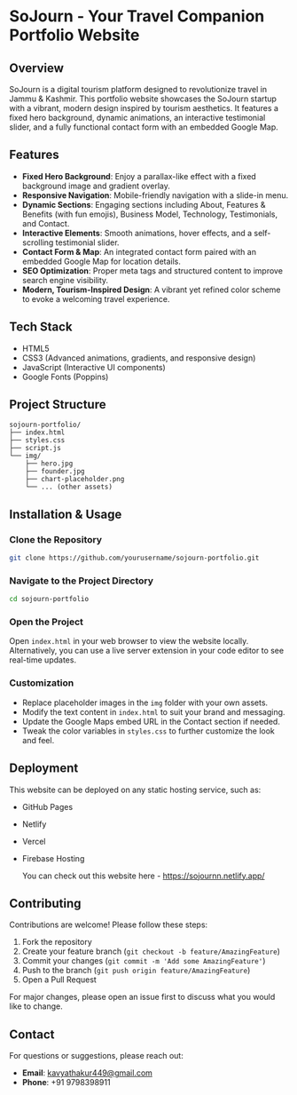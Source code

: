 # SoJourn - Your Travel Companion Portfolio Website

## Overview

SoJourn is a digital tourism platform designed to revolutionize travel in Jammu & Kashmir. This portfolio website showcases the SoJourn startup with a vibrant, modern design inspired by tourism aesthetics. It features a fixed hero background, dynamic animations, an interactive testimonial slider, and a fully functional contact form with an embedded Google Map.

## Features

- **Fixed Hero Background**: Enjoy a parallax-like effect with a fixed background image and gradient overlay.
- **Responsive Navigation**: Mobile-friendly navigation with a slide-in menu.
- **Dynamic Sections**: Engaging sections including About, Features & Benefits (with fun emojis), Business Model, Technology, Testimonials, and Contact.
- **Interactive Elements**: Smooth animations, hover effects, and a self-scrolling testimonial slider.
- **Contact Form & Map**: An integrated contact form paired with an embedded Google Map for location details.
- **SEO Optimization**: Proper meta tags and structured content to improve search engine visibility.
- **Modern, Tourism-Inspired Design**: A vibrant yet refined color scheme to evoke a welcoming travel experience.

## Tech Stack

- HTML5
- CSS3 (Advanced animations, gradients, and responsive design)
- JavaScript (Interactive UI components)
- Google Fonts (Poppins)

## Project Structure

```
sojourn-portfolio/
├── index.html
├── styles.css
├── script.js
└── img/
    ├── hero.jpg
    ├── founder.jpg
    ├── chart-placeholder.png
    └── ... (other assets)
```

## Installation & Usage

### Clone the Repository

```bash
git clone https://github.com/yourusername/sojourn-portfolio.git
```

### Navigate to the Project Directory

```bash
cd sojourn-portfolio
```

### Open the Project

Open `index.html` in your web browser to view the website locally. Alternatively, you can use a live server extension in your code editor to see real-time updates.

### Customization

- Replace placeholder images in the `img` folder with your own assets.
- Modify the text content in `index.html` to suit your brand and messaging.
- Update the Google Maps embed URL in the Contact section if needed.
- Tweak the color variables in `styles.css` to further customize the look and feel.

## Deployment

This website can be deployed on any static hosting service, such as:

- GitHub Pages
- Netlify
- Vercel
- Firebase Hosting

  You can check out this website here - https://sojournn.netlify.app/



## Contributing

Contributions are welcome! Please follow these steps:

1. Fork the repository
2. Create your feature branch (`git checkout -b feature/AmazingFeature`)
3. Commit your changes (`git commit -m 'Add some AmazingFeature'`)
4. Push to the branch (`git push origin feature/AmazingFeature`)
5. Open a Pull Request

For major changes, please open an issue first to discuss what you would like to change.



## Contact

For questions or suggestions, please reach out:

- **Email**: kavyathakur449@gmail.com
- **Phone**: +91 9798398911

